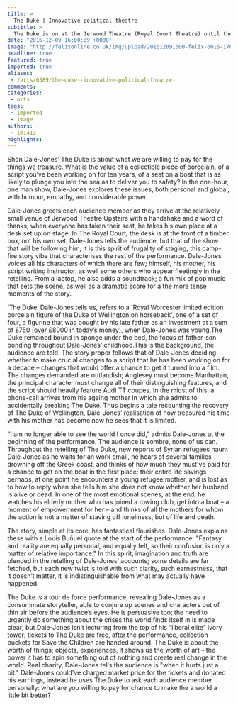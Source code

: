 ```yaml
---
title: >
  The Duke | Innovative political theatre
subtitle: >
  The Duke is on at the Jerwood Theatre (Royal Court Theatre) until the 14th of February 2017
date: "2016-12-09 16:00:09 +0000"
image: "http://felixonline.co.uk/img/upload/201612091600-felix-0015-1709.2L.jpg"
headline: true
featured: true
imported: true
aliases:
 - /arts/6589/the-duke--innovative-political-theatre-
comments:
categories:
 - arts
tags:
 - imported
 - image
authors:
 - im1413
highlights:
---
```


Shôn Dale-Jones’ The Duke is about what we are willing to pay for the things we treasure. What is the value of a collectible piece of porcelain, of a script you’ve been working on for ten years, of a seat on a boat that is as likely to plunge you into the sea as to deliver you to safety? In the one-hour, one man show, Dale-Jones explores these issues, both personal and global, with humour, empathy, and considerable power.

Dale-Jones greets each audience member as they arrive at the relatively small venue of Jerwood Theatre Upstairs with a handshake and a word of thanks, when everyone has taken their seat, he takes his own place at a desk set up on stage. In The Royal Court, the desk is at the front of a timber box, not his own set, Dale-Jones tells the audience, but that of the show that will be following him; it is this spirit of frugality of staging, this camp-fire story vibe that characterises the rest of the performance. Dale-Jones voices all his characters of which there are few; himself, his mother, his script writing instructor, as well some others who appear fleetingly in the retelling. From a laptop, he also adds a soundtrack; a fun mix of pop music that sets the scene, as well as a dramatic score for a the more tense moments of the story.

‘The Duke’ Dale-Jones tells us, refers to a 'Royal Worcester limited edition porcelain figure of the Duke of Wellington on horseback', one of a set of four, a figurine that was bought by his late father as an investment at a sum of £750 (over £8000 in today’s money), when Dale-Jones was young.The Duke remained bound in sponge under the bed, the focus of father-son bonding throughout Dale-Jones’ childhood.This is the background, the audience are told.  The story proper follows that of Dale-Jones deciding whether to make crucial changes to a script that he has been working on for a decade – changes that would offer a chance to get it turned into a film. The changes demanded are outlandish; Anglesey must become Manhattan, the principal character must change all of their distinguishing features, and the script should heavily feature Audi TT coupes. In the midst of this, a phone-call arrives from his ageing mother in which she admits to accidentally breaking The Duke. Thus begins a tale recounting the recovery of The Duke of Wellington, Dale-Jones’ realisation of how treasured his time with his mother has become now he sees that it is limited.

“I am no longer able to see the world I once did," admits Dale-Jones at the beginning of the performance. The audience is sombre, none of us can. Throughout the retelling of The Duke, new reports of Syrian refugees haunt Dale-Jones as he waits for an work email, he hears of several families drowning off the Greek coast, and thinks of how much they must've paid for a chance to get on the boat in the first place: their entire life savings perhaps, at one point he encounters a young refugee mother, and is lost as to how to reply when she tells him she does not know whether her husband is alive or dead. In one of the most emotional scenes, at the end, he watches his elderly mother who has joined a rowing club, get into a boat – a moment of empowerment for her – and thinks of all the mothers for whom the action is not a matter of staving off loneliness, but of life and death.

The story, simple at its core, has fantastical flourishes. Dale-Jones explains these with a Louis Buñuel quote at the start of the performance: "Fantasy and reality are equally personal, and equally felt, so their confusion is only a matter of relative importance." In this spirit, imagination and truth are blended in the retelling of Dale-Jones’ accounts; some details are far fetched, but each new twist is told with such clarity, such earnestness, that it doesn’t matter, it is indistinguishable from what may actually have happened.

The Duke is a tour de force performance, revealing Dale-Jones as a consummate storyteller, able to conjure up scenes and characters out of thin air before the audience’s eyes. He is persuasive too; the need to urgently do something about the crises the world finds itself in is made clear; but Dale-Jones isn’t lecturing from the top of his “liberal elite” ivory tower; tickets to The Duke are free, after the performance, collection buckets for Save the Children are handed around. The Duke is about the worth of things; objects, experiences, it shows us the worth of art – the power it has to spin something out of nothing and create real change in the world. Real charity, Dale-Jones tells the audience is "when it hurts just a bit." Dale-Jones could've charged market price for the tickets and donated his earnings, instead he uses The Duke to ask each audience member personally: what are you willing to pay for chance to make the a world a little bit better?
